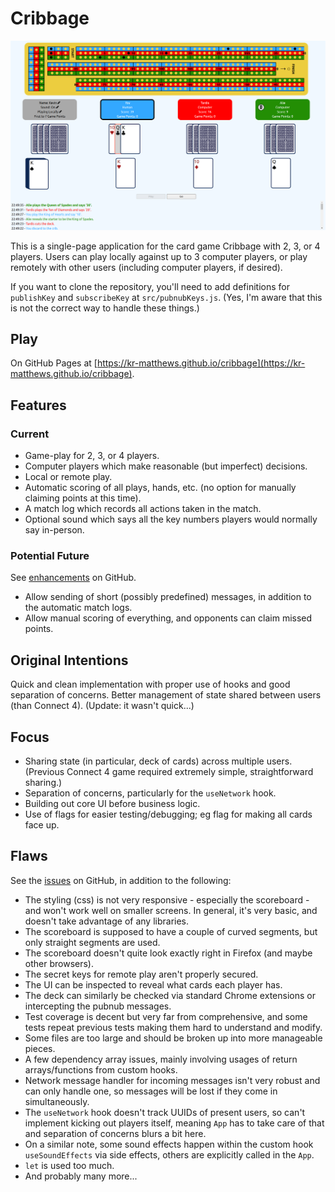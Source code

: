 # Cribbage

![Screenshot](public/cribbage.png)

This is a single-page application for the card game Cribbage with 2, 3, or 4 players. Users can play locally against up to 3 computer players, or play remotely with other users (including computer players, if desired).

If you want to clone the repository, you'll need to add definitions for `publishKey` and `subscribeKey` at `src/pubnubKeys.js`. (Yes, I'm aware that this is not the correct way to handle these things.)

## Play

On GitHub Pages at [https://kr-matthews.github.io/cribbage](https://kr-matthews.github.io/cribbage).

## Features

### Current

- Game-play for 2, 3, or 4 players.
- Computer players which make reasonable (but imperfect) decisions.
- Local or remote play.
- Automatic scoring of all plays, hands, etc. (no option for manually claiming points at this time).
- A match log which records all actions taken in the match.
- Optional sound which says all the key numbers players would normally say in-person.

### Potential Future

See [enhancements](https://github.com/kr-matthews/cribbage/issues?q=is%3Aissue+is%3Aopen+label%3Aenhancement) on GitHub.

- Allow sending of short (possibly predefined) messages, in addition to the automatic match logs.
- Allow manual scoring of everything, and opponents can claim missed points.

## Original Intentions

Quick and clean implementation with proper use of hooks and good separation of concerns. Better management of state shared between users (than Connect 4). (Update: it wasn't quick...)

## Focus

- Sharing state (in particular, deck of cards) across multiple users. (Previous Connect 4 game required extremely simple, straightforward sharing.)
- Separation of concerns, particularly for the `useNetwork` hook.
- Building out core UI before business logic.
- Use of flags for easier testing/debugging; eg flag for making all cards face up.

## Flaws

See the [issues](https://github.com/kr-matthews/cribbage/issues) on GitHub, in addition to the following:

- The styling (css) is not very responsive - especially the scoreboard - and won't work well on smaller screens. In general, it's very basic, and doesn't take advantage of any libraries.
- The scoreboard is supposed to have a couple of curved segments, but only straight segments are used.
- The scoreboard doesn't quite look exactly right in Firefox (and maybe other browsers).
- The secret keys for remote play aren't properly secured.
- The UI can be inspected to reveal what cards each player has.
- The deck can similarly be checked via standard Chrome extensions or intercepting the pubnub messages.
- Test coverage is decent but very far from comprehensive, and some tests repeat previous tests making them hard to understand and modify.
- Some files are too large and should be broken up into more manageable pieces.
- A few dependency array issues, mainly involving usages of return arrays/functions from custom hooks.
- Network message handler for incoming messages isn't very robust and can only handle one, so messages will be lost if they come in simultaneously.
- The `useNetwork` hook doesn't track UUIDs of present users, so can't implement kicking out players itself, meaning `App` has to take care of that and separation of concerns blurs a bit here.
- On a similar note, some sound effects happen within the custom hook `useSoundEffects` via side effects, others are explicitly called in the `App`.
- `let` is used too much.
- And probably many more...
